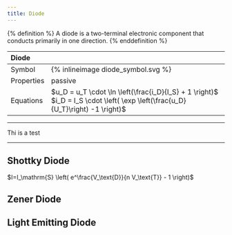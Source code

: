 ```yaml
---
title: Diode
---
```


{% definition %}
A diode is a two-terminal electronic component that conducts primarily in one direction.
{% enddefinition %}



| Diode  |   |
|:-------------|:--------|
| Symbol | {% inlineimage diode_symbol.svg %} |
| Properties | passive |
| Equations | $u_D = u_T \cdot \ln \left(\frac{i_D}{I_S} + 1 \right)$ <br> $i_D = I_S \cdot \left( \exp \left(\frac{u_D}{U_T}\right) -1 \right)$ |



---- ----- -----
Thi  is a  test
---- ----- -----


Shottky Diode
--------------------
$I=I_\mathrm{S} \left( e^\frac{V_\text{D}}{n V_\text{T}} - 1 \right)$


Zener Diode
--------------------





Light Emitting Diode
--------------------
